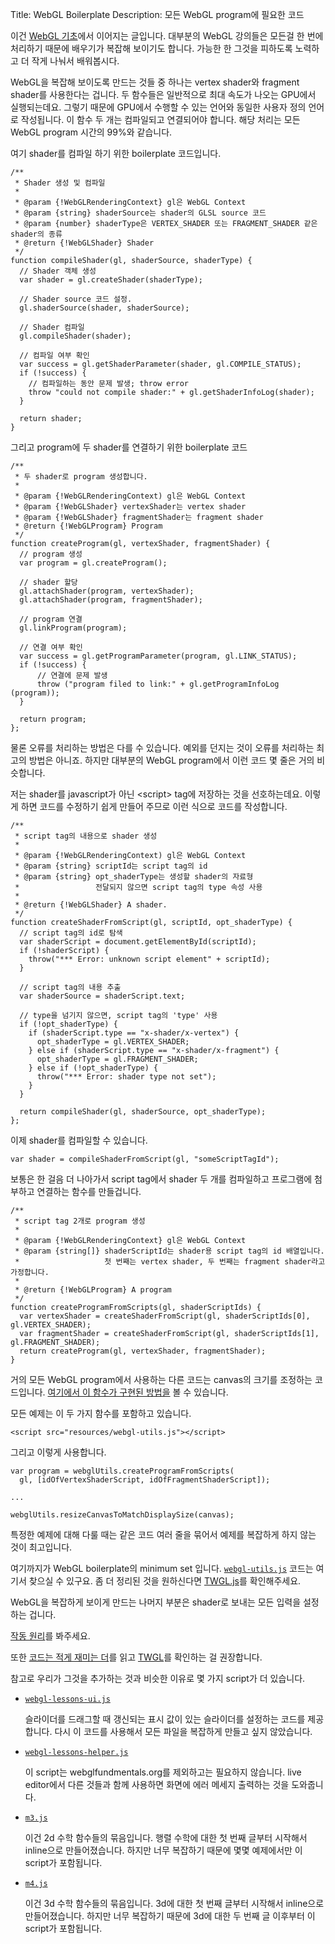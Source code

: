 Title: WebGL Boilerplate
Description: 모든 WebGL program에 필요한 코드

이건 <a href="webgl-fundamentals.html">WebGL 기초</a>에서 이어지는 글입니다.
대부분의 WebGL 강의들은 모든걸 한 번에 처리하기 때문에 배우기가 복잡해 보이기도 합니다.
가능한 한 그것을 피하도록 노력하고 더 작게 나눠서 배워봅시다.

WebGL을 복잡해 보이도록 만드는 것들 중 하나는 vertex shader와 fragment shader를 사용한다는 겁니다.
두 함수들은 일반적으로 최대 속도가 나오는 GPU에서 실행되는데요.
그렇기 때문에 GPU에서 수행할 수 있는 언어와 동일한 사용자 정의 언어로 작성됩니다.
이 함수 두 개는 컴파일되고 연결되어야 합니다.
해당 처리는 모든 WebGL program 시간의 99%와 같습니다.

여기 shader를 컴파일 하기 위한 boilerplate 코드입니다.

    /**
     * Shader 생성 및 컴파일
     *
     * @param {!WebGLRenderingContext} gl은 WebGL Context
     * @param {string} shaderSource는 shader의 GLSL source 코드
     * @param {number} shaderType은 VERTEX_SHADER 또는 FRAGMENT_SHADER 같은 shader의 종류
     * @return {!WebGLShader} Shader
     */
    function compileShader(gl, shaderSource, shaderType) {
      // Shader 객체 생성
      var shader = gl.createShader(shaderType);

      // Shader source 코드 설정.
      gl.shaderSource(shader, shaderSource);

      // Shader 컴파일
      gl.compileShader(shader);

      // 컴파일 여부 확인
      var success = gl.getShaderParameter(shader, gl.COMPILE_STATUS);
      if (!success) {
        // 컴파일하는 동안 문제 발생; throw error
        throw "could not compile shader:" + gl.getShaderInfoLog(shader);
      }

      return shader;
    }

그리고 program에 두 shader를 연결하기 위한 boilerplate 코드

    /**
     * 두 shader로 program 생성합니다.
     *
     * @param {!WebGLRenderingContext) gl은 WebGL Context
     * @param {!WebGLShader} vertexShader는 vertex shader
     * @param {!WebGLShader} fragmentShader는 fragment shader
     * @return {!WebGLProgram} Program
     */
    function createProgram(gl, vertexShader, fragmentShader) {
      // program 생성
      var program = gl.createProgram();

      // shader 할당
      gl.attachShader(program, vertexShader);
      gl.attachShader(program, fragmentShader);

      // program 연결
      gl.linkProgram(program);

      // 연결 여부 확인
      var success = gl.getProgramParameter(program, gl.LINK_STATUS);
      if (!success) {
          // 연결에 문제 발생
          throw ("program filed to link:" + gl.getProgramInfoLog (program));
      }

      return program;
    };

물론 오류를 처리하는 방법은 다를 수 있습니다.
예외를 던지는 것이 오류를 처리하는 최고의 방법은 아니죠.
하지만 대부분의 WebGL program에서 이런 코드 몇 줄은 거의 비슷합니다.

저는 shader를 javascript가 아닌 &lt;script&gt; tag에 저장하는 것을 선호하는데요.
이렇게 하면 코드를 수정하기 쉽게 만들어 주므로 이런 식으로 코드를 작성합니다.

    /**
     * script tag의 내용으로 shader 생성
     *
     * @param {!WebGLRenderingContext) gl은 WebGL Context
     * @param {string} scriptId는 script tag의 id
     * @param {string} opt_shaderType는 생성할 shader의 자료형
     *                 전달되지 않으면 script tag의 type 속성 사용
     *
     * @return {!WebGLShader} A shader.
     */
    function createShaderFromScript(gl, scriptId, opt_shaderType) {
      // script tag의 id로 탐색
      var shaderScript = document.getElementById(scriptId);
      if (!shaderScript) {
        throw("*** Error: unknown script element" + scriptId);
      }

      // script tag의 내용 추출
      var shaderSource = shaderScript.text;

      // type을 넘기지 않으면, script tag의 'type' 사용
      if (!opt_shaderType) {
        if (shaderScript.type == "x-shader/x-vertex") {
          opt_shaderType = gl.VERTEX_SHADER;
        } else if (shaderScript.type == "x-shader/x-fragment") {
          opt_shaderType = gl.FRAGMENT_SHADER;
        } else if (!opt_shaderType) {
          throw("*** Error: shader type not set");
        }
      }

      return compileShader(gl, shaderSource, opt_shaderType);
    };

이제 shader를 컴파일할 수 있습니다.

    var shader = compileShaderFromScript(gl, "someScriptTagId");

보통은 한 걸음 더 나아가서 script tag에서 shader 두 개를 컴파일하고 프로그램에 첨부하고 연결하는 함수를 만들겁니다.

    /**
     * script tag 2개로 program 생성
     *
     * @param {!WebGLRenderingContext} gl은 WebGL Context
     * @param {string[]} shaderScriptId는 shader용 script tag의 id 배열입니다.
     *                   첫 번째는 vertex shader, 두 번째는 fragment shader라고 가정합니다.
     *
     * @return {!WebGLProgram} A program
     */
    function createProgramFromScripts(gl, shaderScriptIds) {
      var vertexShader = createShaderFromScript(gl, shaderScriptIds[0], gl.VERTEX_SHADER);
      var fragmentShader = createShaderFromScript(gl, shaderScriptIds[1], gl.FRAGMENT_SHADER);
      return createProgram(gl, vertexShader, fragmentShader);
    }

거의 모든 WebGL program에서 사용하는 다른 코드는 canvas의 크기를 조정하는 코드입니다.
[여기에서 이 함수가 구현된 방법을](webgl-resizing-the-canvas.html) 볼 수 있습니다.

모든 예제는 이 두 가지 함수를 포함하고 있습니다.

    <script src="resources/webgl-utils.js"></script>

그리고 이렇게 사용합니다.

    var program = webglUtils.createProgramFromScripts(
      gl, [idOfVertexShaderScript, idOfFragmentShaderScript]);

    ...

    webglUtils.resizeCanvasToMatchDisplaySize(canvas);

특정한 예제에 대해 다룰 때는 같은 코드 여러 줄을 묶어서 예제를 복잡하게 하지 않는 것이 최고입니다.

여기까지가 WebGL boilerplate의 minimum set 입니다.
[`webgl-utils.js`](../resources/webgl-utils.js) 코드는 여기서 찾으실 수 있구요.
좀 더 정리된 것을 원하신다면 [TWGL.js](http://twgljs.org)를 확인해주세요.

WebGL을 복잡하게 보이게 만드는 나머지 부분은 shader로 보내는 모든 입력을 설정하는 겁니다.

<a href="webgl-how-it-works.html">작동 원리</a>를 봐주세요.

또한 [코드는 적게 재미는 더](webgl-less-code-more-fun.html)를 읽고 [TWGL](http://twgljs.org)를 확인하는 걸 권장합니다.

참고로 우리가 그것을 추가하는 것과 비슷한 이유로 몇 가지 script가 더 있습니다.

*   [`webgl-lessons-ui.js`](../resources/webgl-lessons-ui.js)

    슬라이더를 드래그할 때 갱신되는 표시 값이 있는 슬라이더를 설정하는 코드를 제공합니다.
    다시 이 코드를 사용해서 모든 파일을 복잡하게 만들고 싶지 않았습니다.

*   [`webgl-lessons-helper.js`](../resources/webgl-lessons-helper.js)

    이 script는 webglfundmentals.org를 제외하고는 필요하지 않습니다.
    live editor에서 다른 것들과 함께 사용하면 화면에 에러 메세지 출력하는 것을 도와줍니다.

*   [`m3.js`](../resources/m3.js)

    이건 2d 수학 함수들의 묶음입니다.
    행렬 수학에 대한 첫 번째 글부터 시작해서 inline으로 만들어졌습니다.
    하지만 너무 복잡하기 때문에 몇몇 예제에서만 이 script가 포함됩니다.

*   [`m4.js`](../resources/m4.js)

    이건 3d 수학 함수들의 묶음입니다.
    3d에 대한 첫 번째 글부터 시작해서 inline으로 만들어졌습니다.
    하지만 너무 복잡하기 때문에 3d에 대한 두 번째 글 이후부터 이 script가 포함됩니다.
